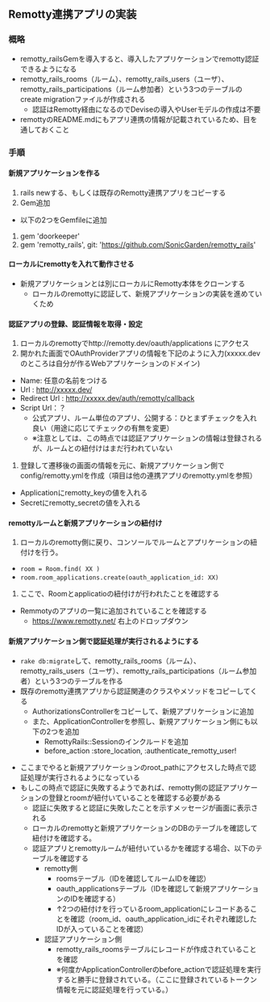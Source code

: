 ## Remotty連携アプリの実装
### 概略
* remotty_railsGemを導入すると、導入したアプリケーションでremotty認証できるようになる
* remotty_rails_rooms（ルーム）、remotty_rails_users（ユーザ）、remotty_rails_participations（ルーム参加者）という3つのテーブルのcreate migrationファイルが作成される
  - 認証はRemotty経由になるのでDeviseの導入やUserモデルの作成は不要
* remottyのREADME.mdにもアプリ連携の情報が記載されているため、目を通しておくこと

### 手順
#### 新規アプリケーションを作る
1. rails newする、もしくは既存のRemotty連携アプリをコピーする
1. Gem追加
  * 以下の2つをGemfileに追加
  1. gem 'doorkeeper'
  1. gem 'remotty_rails', git: 'https://github.com/SonicGarden/remotty_rails'

#### ローカルにremottyを入れて動作させる
* 新規アプリケーションとは別にローカルにRemotty本体をクローンする
  * ローカルのremottyに認証して、新規アプリケーションの実装を進めていくため

#### 認証アプリの登録、認証情報を取得・設定
1. ローカルのremottyでhttp://remotty.dev/oauth/applications にアクセス
1. 開かれた画面でOAuthProviderアプリの情報を下記のように入力(xxxxx.devのところは自分が作るWebアプリケーションのドメイン)
  * Name: 任意の名前をつける
  * Url : http://xxxxx.dev/  
  * Redirect Url : http://xxxxx.dev/auth/remotty/callback
  * Script Url：？
    - 公式アプリ、ルーム単位のアプリ、公開する：ひとまずチェックを入れ良い（用途に応じてチェックの有無を変更）
    - ※注意としては、この時点では認証アプリケーションの情報は登録されるが、ルームとの紐付けはまだ行われていない

1. 登録して遷移後の画面の情報を元に、新規アプリケーション側でconfig/remotty.ymlを作成（項目は他の連携アプリのremotty.ymlを参照）
  - Applicationにremotty_keyの値を入れる
  - Secretにremotty_secretの値を入れる

#### remottyルームと新規アプリケーションの紐付け
1. ローカルのremotty側に戻り、コンソールでルームとアプリケーションの紐付けを行う。  
  - `room = Room.find( XX )`
  - `room.room_applications.create(oauth_application_id: XX)`
1. ここで、Roomとapplicatioの紐付けが行われたことを確認する
  * Remmotyのアプリの一覧に追加されていることを確認する
    - https://www.remotty.net/ 右上のドロップダウン

#### 新規アプリケーション側で認証処理が実行されるようにする
* `rake db:migrate`して、remotty_rails_rooms（ルーム）、remotty_rails_users（ユーザ）、remotty_rails_participations（ルーム参加者）という3つのテーブルを作る
* 既存のremotty連携アプリから認証関連のクラスやメソッドをコピーしてくる
  - AuthorizationsControllerをコピーして、新規アプリケーションに追加
  - また、ApplicationControllerを参照し、新規アプリケーション側にも以下の2つを追加
    - RemottyRails::Sessionのインクルードを追加
    - before_action :store_location, :authenticate_remotty_user!
- ここまでやると新規アプリケーションのroot_pathにアクセスした時点で認証処理が実行されるようになっている
- もしこの時点で認証に失敗するようであれば、remotty側の認証アプリケーションの登録とroomが紐付いていることを確認する必要がある
  - 認証に失敗すると認証に失敗したことを示すメッセージが画面に表示される
  - ローカルのremottyと新規アプリケーションのDBのテーブルを確認して紐付けを確認する。
  - 認証アプリとremottyルームが紐付いているかを確認する場合、以下のテーブルを確認する
    - remotty側
      - roomsテーブル（IDを確認してルームIDを確認）
      - oauth_applicationsテーブル（IDを確認して新規アプリケーションのIDを確認する）
      - ↑2つの紐付けを行っているroom_applicationにレコードあることを確認（room_id、oauth_application_idにそれぞれ確認したIDが入っていることを確認）
    - 認証アプリケーション側
      - remotty_rails_roomsテーブルにレコードが作成されていることを確認
      - ※何度かApplicationControllerのbefore_actionで認証処理を実行すると勝手に登録されている。（ここに登録されているトークン情報を元に認証処理を行っている。）
